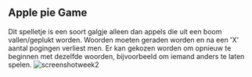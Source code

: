 ## Apple pie Game
Dit spelletje is een soort galgje alleen dan appels die uit een boom vallen/geplukt worden. Woorden moeten geraden worden en na een 'X'  aantal pogingen verliest men.  Er kan gekozen worden om opnieuw te beginnen met dezelfde woorden, bijvoorbeeld om iemand anders te laten spelen.
![screenshotweek2](/afbeelding/week2.png)
